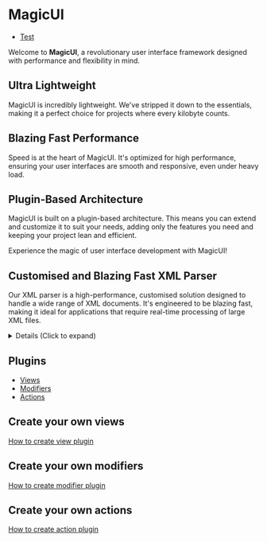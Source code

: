 # MagicUI

* [Test](./Test.md)

Welcome to **MagicUI**, a revolutionary user interface framework designed with performance and flexibility in mind. 

## Ultra Lightweight

MagicUI is incredibly lightweight. We've stripped it down to the essentials, making it a perfect choice for projects where every kilobyte counts.

## Blazing Fast Performance

Speed is at the heart of MagicUI. It's optimized for high performance, ensuring your user interfaces are smooth and responsive, even under heavy load.

## Plugin-Based Architecture

MagicUI is built on a plugin-based architecture. This means you can extend and customize it to suit your needs, adding only the features you need and keeping your project lean and efficient.

Experience the magic of user interface development with MagicUI!

## Customised and Blazing Fast XML Parser
Our XML parser is a high-performance, customised solution designed to handle a wide range of XML documents. It's engineered to be blazing fast, making it ideal for applications that require real-time processing of large XML files.
<details>
<summary>Details (Click to expand)</summary>

<h2>Features</h2>

<h3>Support for Comments</h3>

Our parser fully supports XML comments. This means you can include notes in your XML documents without affecting the data that the parser extracts.

```xml
<body>
<!-- This is a comment which will be ignored by parser -->
</text>Hello MagicUI!</text>
</body>
```

<h3>CDATA Support</h3>

```xml
<body>
<text><![CDATA[Any special characters like <>&']]></text>
</body>
```

The parser also supports CDATA sections, allowing you to include text that the parser will not interpret as XML markup. This is useful for including content such as scripts or HTML markup in your XML documents.

<h3>Ordered Attributes</h3>

Unlike many XML parsers, our solution maintains the order of attributes in XML elements. This can be crucial for applications where the order of attributes matters like in SwiftUI views.

```xml
<body>
<text font="largeTitle" background="yellow" padding="20">MAGIC UI</text>
</body>
```

```xml
<body>
<text font="largeTitle" padding="" background="yellow">MAGIC UI</text>
</body>
```

</details>

## Plugins

* [Views](./Views.md)
* [Modifiers](./Modifiers.md)
* [Actions](./Actions.md)

## Create your own views
[How to create view plugin](./PluginViews.md)

## Create your own modifiers
[How to create modifier plugin](./PluginModifiers.md)

## Create your own actions
[How to create action plugin](./PluginActions.md)
